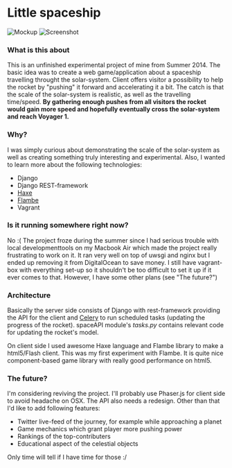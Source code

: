 # Little spaceship
![Mockup](http://i.imgur.com/58SQHTW.png)
![Screenshot](http://i.imgur.com/soXSd4p.png)
### What is this about
This is an unfinished experimental project of mine from Summer 2014. The basic idea was to create a web game/application about a spaceship travelling throught the solar-system. Client offers visitor a possibility to help the rocket by "pushing" it forward and accelerating it a bit. The catch is that the scale of the solar-system is realistic, as well as the travelling time/speed. **By gathering enough pushes from all visitors the rocket would gain more speed and hopefully eventually cross the solar-system and reach Voyager 1.** 

### Why?
I was simply curious about demonstrating the scale of the solar-system as well as creating something truly interesting and experimental. Also, I wanted to learn more about the following technologies:
- Django
- Django REST-framework
- [Haxe](http://haxe.org/)
- [Flambe](http://getflambe.com/)
- Vagrant

### Is it running somewhere right now?
No :( 
The project froze during the summer since I had serious trouble with local developmenttools on my Macbook Air which made the project really frustrating to work on it. It ran very well on top of uwsgi and nginx but I ended up removing it from DigitalOcean to save money. I still have vagrant-box with everything set-up so it shouldn't be too difficult to set it up if it ever comes to that. However, I have some other plans (see "The future?")

### Architecture
Basically the server side consists of Django with rest-framework providing the API for the client and [Celery](http://www.celeryproject.org/) to run scheduled tasks (updating the progress of the rocket). spaceAPI module's *tasks.py* contains relevant code for updating the rocket's model.

On client side I used awesome Haxe language and Flambe library to make a html5/Flash client. This was my first experiment with Flambe. It is quite nice component-based game library with really good performance on html5. 

### The future?
I'm considering reviving the project. I'll probably use Phaser.js for client side to avoid headache on OSX. The API also needs a redesign. Other than that I'd like to add following features:
- Twitter live-feed of the journey, for example while approaching a planet
- Game mechanics which grant player more pushing power
- Rankings of the top-contributers
- Educational aspect of the celestial objects
 
Only time will tell if I have time for those :/


